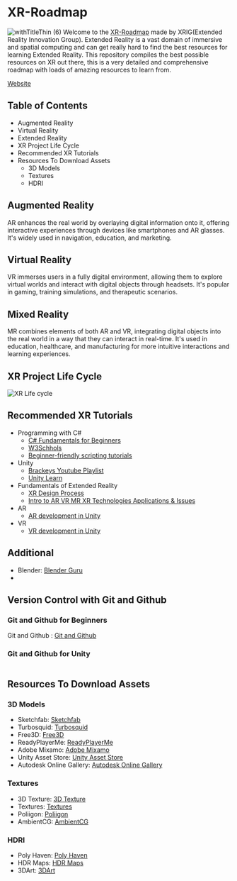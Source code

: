 # XR-Roadmap 
![withTitleThin (6)](https://github.com/xrigiitm/XR-Roadmap/assets/139524049/b6123790-e151-4d77-8665-fe2b5f36c58c)
Welcome to the [XR-Roadmap]() made by XRIG(Extended Reality Innovation Group). Extended Reality is a vast domain of immersive and spatial computing and can get really hard to find the best resources for learning Extended Reality. This repository compiles the best possible resources on XR out there, this is a very detailed and comprehensive roadmap with loads of amazing resources to learn from.

[Website](https://xrig94.editorx.io/xrig)
## Table of Contents

-  Augmented Reality
-  Virtual Reality
-  Extended Reality
-  XR Project Life Cycle
-  Recommended XR Tutorials
-  Resources To Download Assets
      - 3D Models
      - Textures
      - HDRI

## Augmented Reality
AR enhances the real world by overlaying digital information onto it, offering interactive experiences through devices like smartphones and AR glasses. It's widely used in navigation, education, and marketing.
## Virtual Reality
VR immerses users in a fully digital environment, allowing them to explore virtual worlds and interact with digital objects through headsets. It's popular in gaming, training simulations, and therapeutic scenarios.
## Mixed Reality
MR combines elements of both AR and VR, integrating digital objects into the real world in a way that they can interact in real-time. It's used in education, healthcare, and manufacturing for more intuitive interactions and learning experiences.







## XR Project Life Cycle
![XR Life cycle](https://github.com/xrigiitm/XR-Roadmap/assets/139524049/bb0a4abb-8c67-4ebb-bd95-15599cf94538)

## Recommended XR Tutorials
-  Programming with C#
    -  [C# Fundamentals for Beginners](https://www.youtube.com/watch?v=0QUgvfuKvWU)
    -  [W3Schhols](https://www.w3schools.com/cs/index.php)
    -  [Beginner-friendly scripting tutorials](https://www.youtube.com/playlist?list=PLX2vGYjWbI0S9-X2Q021GUtolTqbUBB9B)
-  Unity
    -  [Brackeys Youtube Playlist](https://www.youtube.com/watch?v=IlKaB1etrik)
    -  [Unity Learn](https://learn.unity.com/)
-   Fundamentals of Extended Reality
    - [XR Design Process](https://www.youtube.com/watch?v=R2rm7otkYbQ)
    - [Intro to AR VR MR XR Technologies Applications & Issues](https://www.youtube.com/watch?v=AxZ2v-O3vds)
-    AR
      - [AR development in Unity](https://docs.unity3d.com/Manual/AROverview.html)
-    VR
      -  [VR development in Unity](https://docs.unity3d.com/Manual/VROverview.html)
 
## Additional
- Blender: [Blender Guru](https://www.youtube.com/playlist?list=PLjEaoINr3zgEPv5y--4MKpciLaoQYZB1Z)
- 
 
## Version Control with Git and Github
### Git and Github for Beginners 
Git and Github : [Git and Github](https://www.youtube.com/watch?v=RGOj5yH7evk)
### Git and Github for Unity
![]()


## Resources To Download Assets
### 3D Models
-  Sketchfab: [Sketchfab](https://sketchfab.com/feed)
-  Turbosquid: [Turbosquid](https://www.turbosquid.com/)
-  Free3D: [Free3D](https://free3d.com/)
-  ReadyPlayerMe: [ReadyPlayerMe](https://readyplayer.me/)
-  Adobe Mixamo: [Adobe Mixamo](https://www.mixamo.com/)
-  Unity Asset Store: [Unity Asset Store](https://assetstore.unity.com/)
-  Autodesk Online Gallery: [Autodesk Online Gallery](https://gallery.autodesk.com/)

### Textures
-  3D Texture: [3D Texture]( https://3dtextures.me/)
-  Textures: [Textures](https://www.textures.com/)
-  Poliigon: [Poliigon](https://www.poliigon.com/)
-  AmbientCG: [AmbientCG](https://ambientcg.com/list)

### HDRI
-  Poly Haven: [Poly Haven](https://polyhaven.com/hdris)
-  HDR Maps: [HDR Maps](https://hdrmaps.com/freebies/)
-  3DArt: [3DArt](https://www.3dart.it/en/download/hdri/)
